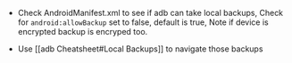 - Check AndroidManifest.xml to see if adb can take local backups, Check for `android:allowBackup` set to false, default is true, Note if device is encrypted backup is encryped too.

- Use [[adb Cheatsheet#Local Backups]] to navigate those backups